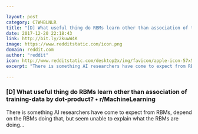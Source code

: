 ```yaml
---

layout: post
category: C7WHBLNLR
title: "[D] What useful thing do RBMs learn other than association of training-data by dot-product? • r/MachineLearning"
date: 2017-12-20 22:18:43
link: http://bit.ly/2kuwW4K
image: https://www.redditstatic.com/icon.png
domain: reddit.com
author: "reddit"
icon: http://www.redditstatic.com/desktop2x/img/favicon/apple-icon-57x57.png
excerpt: "There is something AI researchers have come to expect from RBMs, depend on the RBMs doing that, but seem unable to explain what the RBMs are doing..."

---
```


### [D] What useful thing do RBMs learn other than association of training-data by dot-product? • r/MachineLearning

There is something AI researchers have come to expect from RBMs, depend on the RBMs doing that, but seem unable to explain what the RBMs are doing...